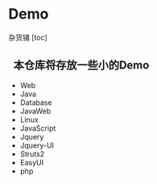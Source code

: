 # Demo
杂货铺
[toc]

    本仓库将存放一些小的Demo
---

* Web
* Java
* Database
* JavaWeb
* Linux
* JavaScript
* Jquery
* Jquery-UI
* Struts2
* EasyUI
* php

